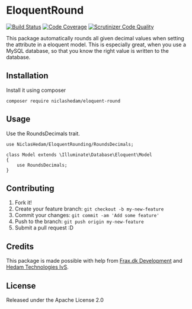 # EloquentRound
[![Build Status](https://scrutinizer-ci.com/g/NiclasHedam/EloquentRound/badges/build.png?b=master)](https://scrutinizer-ci.com/g/NiclasHedam/EloquentRound/build-status/master)
[![Code Coverage](https://scrutinizer-ci.com/g/NiclasHedam/EloquentRound/badges/coverage.png?b=master)](https://scrutinizer-ci.com/g/NiclasHedam/EloquentRound/?branch=master)
[![Scrutinizer Code Quality](https://scrutinizer-ci.com/g/NiclasHedam/EloquentRound/badges/quality-score.png?b=master)](https://scrutinizer-ci.com/g/NiclasHedam/EloquentRound/?branch=master)

This package automatically rounds all given decimal values when setting the attribute in a eloquent model. This is especially great, when you use a MySQL database, so that you know the right value is written to the database.

## Installation

Install it using composer

`composer require niclashedam/eloquent-round`

## Usage

Use the RoundsDecimals trait.


```
use NiclasHedam/EloquentRounding/RoundsDecimals;

class Model extends \Illuminate\Database\Eloquent\Model
{
    use RoundsDecimals;
}
```

## Contributing

1. Fork it!
2. Create your feature branch: `git checkout -b my-new-feature`
3. Commit your changes: `git commit -am 'Add some feature'`
4. Push to the branch: `git push origin my-new-feature`
5. Submit a pull request :D

## Credits

This package is made possible with help from [Frax.dk Development](http://frax.dk) and [Hedam Technologies IvS](http://hedam.org).

## License

Released under the Apache License 2.0
